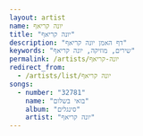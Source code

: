 ```yaml
---
layout: artist
name: יונה קריאף
title: "יונה קריאף"
description: "דף האמן יונה קריאף"
keywords: "שירים, מוזיקה, יונה קריאף"
permalink: /artists/יונה-קריאף
redirect_from:
  - /artists/list/יונה קריאף
songs:
  - number: "32781"
    name: "בואי בשלום"
    album: "סינגלים"
    artist: "יונה קריאף"
---
```

